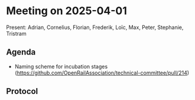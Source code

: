 # Meeting on 2025-04-01

Present: Adrian, Cornelius, Florian, Frederik, Loïc, Max, Peter, Stephanie, Tristram

## Agenda

* Naming scheme for incubation stages (https://github.com/OpenRailAssociation/technical-committee/pull/214)

## Protocol
